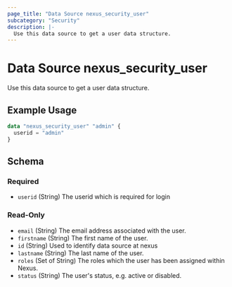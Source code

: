 ```yaml
---
page_title: "Data Source nexus_security_user"
subcategory: "Security"
description: |-
  Use this data source to get a user data structure.
---
```

# Data Source nexus_security_user
Use this data source to get a user data structure.
## Example Usage
```terraform
data "nexus_security_user" "admin" {
  userid = "admin"
}
```
<!-- schema generated by tfplugindocs -->
## Schema

### Required

- `userid` (String) The userid which is required for login

### Read-Only

- `email` (String) The email address associated with the user.
- `firstname` (String) The first name of the user.
- `id` (String) Used to identify data source at nexus
- `lastname` (String) The last name of the user.
- `roles` (Set of String) The roles which the user has been assigned within Nexus.
- `status` (String) The user's status, e.g. active or disabled.
